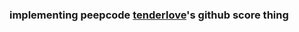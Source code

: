 ### implementing peepcode [tenderlove](https://peepcode.com/products/play-by-play-tenderlove-ruby-on-rails)'s github score thing


